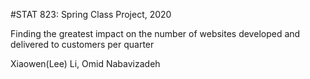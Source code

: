 #STAT 823: Spring Class Project, 2020  

Finding the greatest impact on the number of websites developed and delivered to customers per quarter  

Xiaowen(Lee) Li, Omid Nabavizadeh
